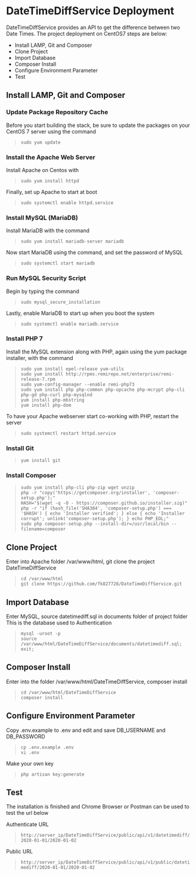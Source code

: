 # DateTimeDiffService Deployment

DateTimeDiffService provides an API to get the difference between two Date Times. The project deployment on CentOS7 steps are below:

- Install LAMP, Git and Composer
- Clone Project
- Import Database
- Composer Install
- Configure Environment Parameter
- Test

## Install LAMP, Git and Composer

### Update Package Repository Cache

Before you start building the stack, be sure to update the packages on your CentOS 7 server using the command

>`sudo yum update`

### Install the Apache Web Server

Install Apache on Centos with

>`sudo yum install httpd`

Finally, set up Apache to start at boot

>`sudo systemctl enable httpd.service`

### Install MySQL (MariaDB)

Install MariaDB with the command

>`sudo yum install mariadb-server mariadb`

Now start MariaDB using the command, and set the password of MySQL

>`sudo systemctl start mariadb`

### Run MySQL Security Script

Begin by typing the command

>`sudo mysql_secure_installation`

Lastly, enable MariaDB to start up when you boot the system

>`sudo systemctl enable mariadb.service`

### Install PHP 7

Install the MySQL extension along with PHP, again using the yum package installer, with the command

>`sudo yum install epel-release yum-utils`<br>
>`sudo yum install http://rpms.remirepo.net/enterprise/remi-release-7.rpm`<br>
>`sudo yum-config-manager --enable remi-php73`<br>
>`sudo yum install php php-common php-opcache php-mcrypt php-cli php-gd php-curl php-mysqlnd`<br>
>`yum install php-mbstring`<br>
>`yum install php-dom`

To have your Apache webserver start co-working with PHP, restart the server

>`sudo systemctl restart httpd.service`

### Install Git

>`yum install git`

### Install Composer

>`sudo yum install php-cli php-zip wget unzip`<br>
>`php -r "copy('https://getcomposer.org/installer', 'composer-setup.php');"`<br>
>`HASH="$(wget -q -O - https://composer.github.io/installer.sig)"`<br>
>`php -r "if (hash_file('SHA384', 'composer-setup.php') === '$HASH') { echo 'Installer verified'; } else { echo 'Installer corrupt'; unlink('composer-setup.php'); } echo PHP_EOL;"`<br>
>`sudo php composer-setup.php --install-dir=/usr/local/bin --filename=composer`<br>

## Clone Project

Enter into Apache folder /var/www/html, git clone the project DateTimeDiffService

>`cd /var/www/html`<br>
>`git clone https://github.com/fk827728/DateTimeDiffService.git`

## Import Database

Enter MySQL, source datetimediff.sql in documents folder of project folder<br>
This is the database used to Authentication

>`mysql -uroot -p`<br>
>`source /var/www/html/DateTimeDiffService/documents/datetimediff.sql;`<br>
>`exit;`

## Composer Install

Enter into the folder /var/www/html/DateTimeDiffService, composer install

>`cd /var/www/html/DateTimeDiffService`<br>
>`composer install`

## Configure Environment Parameter

Copy .env.example to .env and edit and save DB_USERNAME and DB_PASSWORD

>`cp .env.example .env`<br>
>`vi .env`

Make your own key

>`php artisan key:generate`

## Test

The installation is finished and Chrome Browser or Postman can be used to test the url below

Authenticate URL

>`http://server_ip/DateTimeDiffService/public/api/v1/datetimediff/2020-01-01/2020-01-02`

Public URL

>`http://server_ip/DateTimeDiffService/public/api/v1/public/datetimediff/2020-01-01/2020-01-02`